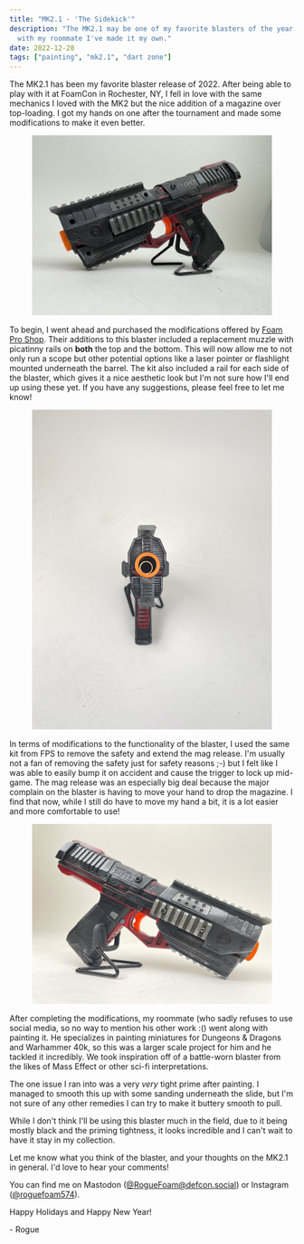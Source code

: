 ```yaml
---
title: "MK2.1 - 'The Sidekick'"
description: "The MK2.1 may be one of my favorite blasters of the year, so together
  with my roommate I've made it my own."
date: 2022-12-28
tags: ["painting", "mk2.1", "dart zone"]
---
```


The MK2.1 has been my favorite blaster release of 2022. After being able to play with it at FoamCon in Rochester, NY, I fell in love with the same mechanics I loved with the MK2 but the nice addition of a magazine over top-loading. I got my hands on one after the tournament and made some modifications to make it even better.

<figure>
    <img src="img_4129.JPG">
</figure>

To begin, I went ahead and purchased the modifications offered by [Foam Pro Shop](https://foamproshop.com/products/mk-2-1-kit?_pos=1&_sid=95f4fea50&_ss=r "Foam Pro Shop"). Their additions to this blaster included a replacement muzzle with picatinny rails on **both** the top and the bottom. This will now allow me to not only run a scope but other potential options like a laser pointer or flashlight mounted underneath the barrel. The kit also included a rail for each side of the blaster, which gives it a nice aesthetic look but I'm not sure how I'll end up using these yet. If you have any suggestions, please feel free to let me know!

<figure>
    <img src="img_4113.JPG">
</figure>

In terms of modifications to the functionality of the blaster, I used the same kit from FPS to remove the safety and extend the mag release. I'm usually not a fan of removing the safety just for safety reasons ;-) but I felt like I was able to easily bump it on accident and cause the trigger to lock up mid-game. The mag release was an especially big deal because the major complain on the blaster is having to move your hand to drop the magazine. I find that now, while I still do have to move my hand a bit, it is a lot easier and more comfortable to use!

<figure>
    <img src="img_4105.JPG">
</figure>

After completing the modifications, my roommate (who sadly refuses to use social media, so no way to mention his other work :() went along with painting it. He specializes in painting miniatures for Dungeons & Dragons and Warhammer 40k, so this was a larger scale project for him and he tackled it incredibly. We took inspiration off of a battle-worn blaster from the likes of Mass Effect or other sci-fi interpretations. 

The one issue I ran into was a very _very_ tight prime after painting. I managed to smooth this up with some sanding underneath the slide, but I'm not sure of any other remedies I can try to make it buttery smooth to pull.

While I don't think I'll be using this blaster much in the field, due to it being mostly black and the priming tightness, it looks incredible and I can't wait to have it stay in my collection.

Let me know what you think of the blaster, and your thoughts on the MK2.1 in general. I'd love to hear your comments!

You can find me on Mastodon ([@RogueFoam@defcon.social](https://defcon.social/@roguefoam)) or Instagram ([@roguefoam574](https://www.instagram.com/roguefoam574/)).

Happy Holidays and Happy New Year!

\- Rogue
